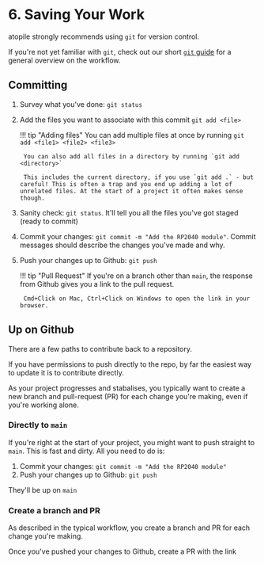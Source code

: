 # 6. Saving Your Work

atopile strongly recommends using `git` for version control.

If you're not yet familiar with `git`, check out our short [`git` guide](../guides/git.md) for a general overview on the workflow.

## Committing

1. Survey what you've done: `git status`
2. Add the files you want to associate with this commit `git add <file>`

    !!! tip "Adding files"
        You can add multiple files at once by running `git add <file1> <file2> <file3>`

        You can also add all files in a directory by running `git add <directory>`

        This includes the current directory, if you use `git add .` - but careful! This is often a trap and you end up adding a lot of unrelated files. At the start of a project it often makes sense though.

3. Sanity check: `git status`. It'll tell you all the files you've got staged (ready to commit)

4. Commit your changes: `git commit -m "Add the RP2040 module"`. Commit messages should describe the changes you've made and why.

5. Push your changes up to Github: `git push`

    !!! tip "Pull Request"
        If you're on a branch other than `main`, the response from Github gives you a link to the pull request.

        Cmd+Click on Mac, Ctrl+Click on Windows to open the link in your browser.

## Up on Github

There are a few paths to contribute back to a repository.

If you have permissions to push directly to the repo, by far the easiest way to update it is to contribute directly.

As your project progresses and stabalises, you typically want to create a new branch and pull-request (PR) for each change you're making, even if you're working alone.


### Directly to `main`

If you're right at the start of your project, you might want to push straight to `main`. This is fast and dirty. All you need to do is:

1. Commit your changes: `git commit -m "Add the RP2040 module"`
2. Push your changes up to Github: `git push`

They'll be up on `main`


### Create a branch and PR

As described in the typical workflow, you create a branch and PR for each change you're making.

Once you've pushed your changes to Github, create a PR with the link
